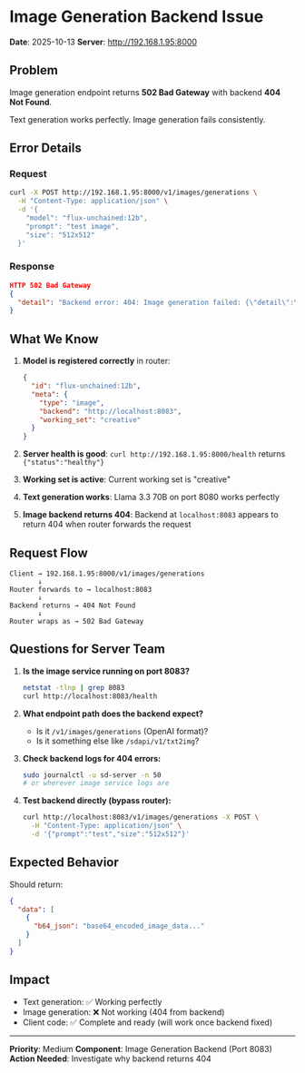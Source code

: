 # Image Generation Backend Issue

**Date**: 2025-10-13
**Server**: http://192.168.1.95:8000

## Problem

Image generation endpoint returns **502 Bad Gateway** with backend **404 Not Found**.

Text generation works perfectly. Image generation fails consistently.

## Error Details

### Request
```bash
curl -X POST http://192.168.1.95:8000/v1/images/generations \
  -H "Content-Type: application/json" \
  -d '{
    "model": "flux-unchained:12b",
    "prompt": "test image",
    "size": "512x512"
  }'
```

### Response
```json
HTTP 502 Bad Gateway
{
  "detail": "Backend error: 404: Image generation failed: {\"detail\":\"Not Found\"}"
}
```

## What We Know

1. **Model is registered correctly** in router:
   ```json
   {
     "id": "flux-unchained:12b",
     "meta": {
       "type": "image",
       "backend": "http://localhost:8083",
       "working_set": "creative"
     }
   }
   ```

2. **Server health is good**: `curl http://192.168.1.95:8000/health` returns `{"status":"healthy"}`

3. **Working set is active**: Current working set is "creative"

4. **Text generation works**: Llama 3.3 70B on port 8080 works perfectly

5. **Image backend returns 404**: Backend at `localhost:8083` appears to return 404 when router forwards the request

## Request Flow

```
Client → 192.168.1.95:8000/v1/images/generations
       ↓
Router forwards to → localhost:8083
       ↓
Backend returns → 404 Not Found
       ↓
Router wraps as → 502 Bad Gateway
```

## Questions for Server Team

1. **Is the image service running on port 8083?**
   ```bash
   netstat -tlnp | grep 8083
   curl http://localhost:8083/health
   ```

2. **What endpoint path does the backend expect?**
   - Is it `/v1/images/generations` (OpenAI format)?
   - Is it something else like `/sdapi/v1/txt2img`?

3. **Check backend logs for 404 errors:**
   ```bash
   sudo journalctl -u sd-server -n 50
   # or wherever image service logs are
   ```

4. **Test backend directly (bypass router):**
   ```bash
   curl http://localhost:8083/v1/images/generations -X POST \
     -H "Content-Type: application/json" \
     -d '{"prompt":"test","size":"512x512"}'
   ```

## Expected Behavior

Should return:
```json
{
  "data": [
    {
      "b64_json": "base64_encoded_image_data..."
    }
  ]
}
```

## Impact

- Text generation: ✅ Working perfectly
- Image generation: ❌ Not working (404 from backend)
- Client code: ✅ Complete and ready (will work once backend fixed)

---

**Priority**: Medium
**Component**: Image Generation Backend (Port 8083)
**Action Needed**: Investigate why backend returns 404

